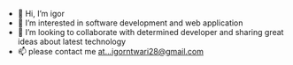 - 👋 Hi, I’m igor
- 👀 I’m interested in software development and web application
- 💞️ I’m looking to collaborate with determined developer and sharing great ideas about latest technology
- 📫 please contact me at...igorntwari28@gmail.com
